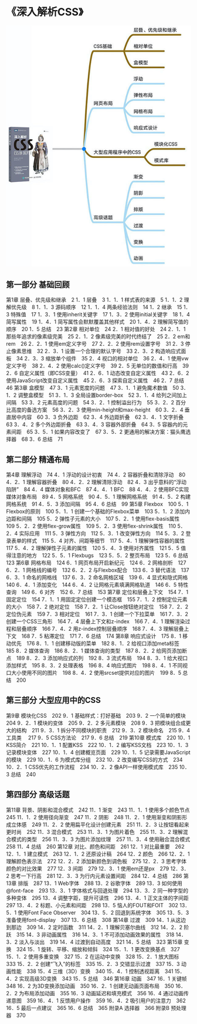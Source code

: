 # 《深入解析CSS》

![](css_in_depth.jpg)

## 第一部分 基础回顾 

第1章 层叠、优先级和继承　2 
1．1 层叠　3 
1．1．1 样式表的来源　5 
1．1．2 理解优先级　8 
1．1．3 源码顺序　12 
1．1．4 两条经验法则　14 
1．2 继承　15 
1．3 特殊值　17 
1．3．1 使用inherit关键字　17 
1．3．2 使用initial关键字　18 
1．4 简写属性　19 
1．4．1 简写属性会默默覆盖其他样式　20 
1．4．2 理解简写值的顺序　20 
1．5 总结　23 
第2章 相对单位　24 
2．1 相对值的好处　24 
2．1．1 那些年追求的像素级完美　25 
2．1．2 像素级完美的时代终结了　25 
2．2 em和rem　26 
2．2．1 使用em定义字号　27 
2．2．2 使用rem设置字号　31 
2．3 停止像素思维　32 
2．3．1 设置一个合理的默认字号　33 
2．3．2 构造响应式面板　34 
2．3．3 缩放单个组件　35 
2．4 视口的相对单位　36 
2．4．1 使用vw定义字号　38 
2．4．2 使用calc()定义字号　39 
2．5 无单位的数值和行高　39 
2．6 自定义属性（即CSS变量）　41 
2．6．1 动态改变自定义属性　43 
2．6．2 使用JavaScript改变自定义属性　45 
2．6．3 探索自定义属性　46 
2．7 总结　46 
第3章 盒模型　47 
3．1 元素宽度的问题　47 
3．1．1 避免魔术数值　50 
3．1．2 调整盒模型　51 
3．1．3 全局设置border-box　52 
3．1．4 给列之间加上间隔　53 
3．2 元素高度的问题　54 
3．2．1 控制溢出行为　55 
3．2．2 百分比高度的备选方案　56 
3．2．3 使用min-height和max-height　60 
3．2．4 垂直居中内容　60 
3．3 负外边距　62 
3．4 外边距折叠　62 
3．4．1 文字折叠　63 
3．4．2 多个外边距折叠　63 
3．4．3 容器外部折叠　64 
3．5 容器内的元素间距　65 
3．5．1 如果内容改变了　67 
3．5．2 更通用的解决方案：猫头鹰选择器　68 
3．6 总结　71 

## 第二部分 精通布局 

第4章 理解浮动　74 
4．1 浮动的设计初衷　74 
4．2 容器折叠和清除浮动　80 
4．2．1 理解容器折叠　80 
4．2．2 理解清除浮动　82 
4．3 出乎意料的“浮动陷阱”　84 
4．4 媒体对象和BFC　87 
4．4．1 BFC　88 
4．4．2 使用BFC实现媒体对象布局　89 
4．5 网格系统　90 
4．5．1 理解网格系统　91 
4．5．2 构建网格系统　91 
4．5．3 添加间隔　95 
4．6 总结　99 
第5章 Flexbox　100 
5．1 Flexbox的原则　100 
5．1．1 创建一个基础的Flexbox菜单　103 
5．1．2 添加内边距和间隔　105 
5．2 弹性子元素的大小　107 
5．2．1 使用flex-basis属性　109 
5．2．2 使用flex-grow属性　109 
5．2．3 使用flex-shrink属性　110 
5．2．4 实际应用　111 
5．3 弹性方向　112 
5．3．1 改变弹性方向　114 
5．3．2 登录表单的样式　115 
5．4 对齐、间距等细节　117 
5．4．1 理解弹性容器的属性　117 
5．4．2 理解弹性子元素的属性　120 
5．4．3 使用对齐属性　121 
5．5 值得注意的地方　122 
5．5．1 Flexbugs　123 
5．5．2 整页布局　123 
5．6 总结　123 
第6章 网格布局　124 
6．1 网页布局开启新纪元　124 
6．2 网格剖析　127 
6．2．1 网格线的编号　132 
6．2．2 与Flexbox配合　133 
6．3 替代语法　137 
6．3．1 命名的网格线　137 
6．3．2 命名网格区域　139 
6．4 显式和隐式网格　140 
6．4．1 添加变化　144 
6．4．2 让网格元素填满网格轨道　146 
6．5 特性查询　149 
6．6 对齐　152 
6．7 总结　153 
第7章 定位和层叠上下文　154 
7．1 固定定位　154 
7．1．1 用固定定位创建一个模态框　155 
7．1．2 控制定位元素的大小　158 
7．2 绝对定位　158 
7．2．1 让Close按钮绝对定位　158 
7．2．2 定位伪元素　159 
7．3 相对定位　161 
7．3．1 创建一个下拉菜单　161 
7．3．2 创建一个CSS三角形　164 
7．4 层叠上下文和z-index　166 
7．4．1 理解渲染过程和层叠顺序　166 
7．4．2 用z-index控制层叠顺序　168 
7．4．3 理解层叠上下文　168 
7．5 粘滞定位　171 
7．6 总结　174 
第8章 响应式设计　175 
8．1 移动优先　176 
8．1．1 创建移动版的菜单　182 
8．1．2 给视口添加meta标签　185 
8．2 媒体查询　186 
8．2．1 媒体查询的类型　187 
8．2．2 给网页添加断点　189 
8．2．3 添加响应式的列　192 
8．3 流式布局　194 
8．3．1 给大视口添加样式　195 
8．3．2 处理表格　196 
8．4 响应式图片　198 
8．4．1 不同视口大小使用不同的图片　198 
8．4．2 使用srcset提供对应的图片　199 
8．5 总结　200 

## 第三部分 大型应用中的CSS 

第9章 模块化CSS　202 
9．1 基础样式：打好基础　203 
9．2 一个简单的模块　204 
9．2．1 模块的变体　205 
9．2．2 多元素模块　208 
9．3 把模块组合成更大的结构　211 
9．3．1 拆分不同模块的职责　212 
9．3．2 模块命名　215 
9．4 工具类　 217 
9．5 CSS方法论　217 
9．6 总结　219 
第10章 模式库　220 
10．1 KSS简介　221 
10．1．1 配置KSS　222 
10．1．2 编写KSS文档　223 
10．1．3 记录模块变体　227 
10．1．4 创建概览页面　229 
10．1．5 记录需要JavaScript的模块　229 
10．1．6 为模式库分组　232 
10．2 改变编写CSS的方式　234 
10．2．1 CSS优先的工作流程　234 
10．2．2 像API一样使用模式库　235 
10．3 总结　240 

## 第四部分 高级话题 

第11章 背景、阴影和混合模式　242 
11．1 渐变　243 
11．1．1 使用多个颜色节点　245 
11．1．2 使用径向渐变　247 
11．2 阴影　248 
11．2．1 使用渐变和阴影形成立体感　249 
11．2．2 使用扁平化设计创建元素　251 
11．2．3 让按钮看起来更时尚　252 
11．3 混合模式　253 
11．3．1 为图片着色　255 
11．3．2 理解混合模式的类型　256 
11．3．3 为图片添加纹理　257 
11．3．4 使用融合混合模式　258 
11．4 总结　260 
第12章 对比、颜色和间距　261 
12．1 对比最重要　262 
12．1．1 建立模式　263 
12．1．2 还原设计稿　264 
12．2 颜色　266 
12．2．1 理解颜色表示法　272 
12．2．2 添加新颜色到调色板　275 
12．2．3 思考字体颜色的对比效果　277 
12．3 间距　279 
12．3．1 使用em还是px　279 
12．3．2 思考一下行高　281 
12．3．3 为行内元素设置间距　284 
12．4 总结　286 
第13章 排版　287 
13．1 Web字体　288 
13．2 谷歌字体　289 
13．3 如何使用@font-face　293 
13．3．1 字体格式与回退处理　294 
13．3．2 同一种字型的多种变体　295 
13．4 调整字距，提升可读性　296 
13．4．1 正文主体的字间距　297 
13．4．2 标题、小元素和间距　298 
13．5 恼人的FOUT和FOIT　302 
13．5．1 使用Font Face Observer　304 
13．5．2 回退到系统字体　305 
13．5．3 准备使用font-display　307 
13．6 总结　308 
第14章 过渡　309 
14．1 从这边到那边　309 
14．2 定时函数　311 
14．2．1 理解贝塞尔曲线　312 
14．2．2 阶跃　315 
14．3 非动画属性　316 
14．3．1 不可添加动画效果的属性　318 
14．3．2 淡入与淡出　319 
14．4 过渡到自动高度　321 
14．5 总结　323 
第15章 变换　324 
15．1 旋转、平移、缩放和倾斜　324 
15．1．1 更改变换基点　327 
15．1．2 使用多重变换　327 
15．2 在运动中变换　328 
15．2．1 放大图标　333 
15．2．2 创建“飞入”的标签　335 
15．2．3 交错显示过渡　337 
15．3 动画性能　338 
15．4 三维（3D）变换　340 
15．4．1 控制透视距离　341 
15．4．2 实现高级3D变换　343 
15．5 总结　346 
第16章 动画　347 
16．1 关键帧　348 
16．2 为3D变换添加动画　350 
16．2．1 创建无动画页面布局　350 
16．2．2 为布局添加动画　355 
16．3 动画延迟和填充模式　356 
16．4 通过动画传递意图　359 
16．4．1 反馈用户操作　359 
16．4．2 吸引用户的注意力　362 
16．5 最后一点建议　365 
16．6 总结　365 
附录A 选择器　366 
附录B 预处理器　370